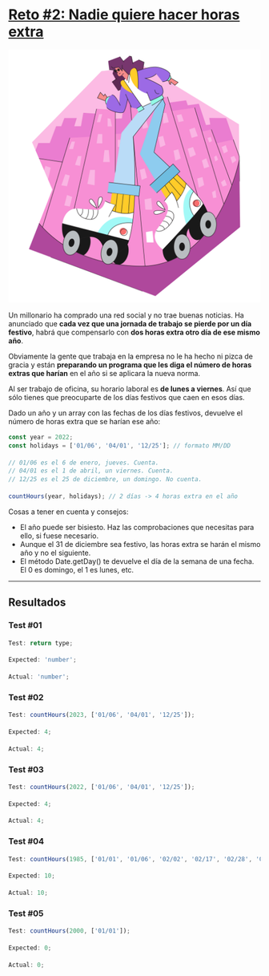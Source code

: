 # [Reto #2: Nadie quiere hacer horas extra](https://adventjs.dev/es/challenges/2022/2)

![Reto_02](../Assets/Retos_SVG/2.svg)

Un millonario ha comprado una red social y no trae buenas noticias. Ha anunciado que <strong>cada vez que una jornada de trabajo se pierde por un día festivo</strong>, habrá que compensarlo con <strong>dos horas extra otro día de ese mismo año</strong>.

Obviamente la gente que trabaja en la empresa no le ha hecho ni pizca de gracia y están <strong>preparando un programa que les diga el número de horas extras que harían</strong> en el año si se aplicara la nueva norma.

Al ser trabajo de oficina, su horario laboral es <strong>de lunes a viernes</strong>. Así que sólo tienes que preocuparte de los días festivos que caen en esos días.

Dado un año y un array con las fechas de los días festivos, devuelve el número de horas extra que se harían ese año:

```js
const year = 2022;
const holidays = ['01/06', '04/01', '12/25']; // formato MM/DD

// 01/06 es el 6 de enero, jueves. Cuenta.
// 04/01 es el 1 de abril, un viernes. Cuenta.
// 12/25 es el 25 de diciembre, un domingo. No cuenta.

countHours(year, holidays); // 2 días -> 4 horas extra en el año
```

Cosas a tener en cuenta y consejos:

- El año puede ser bisiesto. Haz las comprobaciones que necesitas para ello, si fuese necesario.
- Aunque el 31 de diciembre sea festivo, las horas extra se harán el mismo año y no el siguiente.
- El método Date.getDay() te devuelve el día de la semana de una fecha. El 0 es domingo, el 1 es lunes, etc.

---

## Resultados

### Test #01

```js
Test: return type;

Expected: 'number';

Actual: 'number';
```

### Test #02

```js
Test: countHours(2023, ['01/06', '04/01', '12/25']);

Expected: 4;

Actual: 4;
```

### Test #03

```js
Test: countHours(2022, ['01/06', '04/01', '12/25']);

Expected: 4;

Actual: 4;
```

### Test #04

```js
Test: countHours(1985, ['01/01', '01/06', '02/02', '02/17', '02/28', '06/03', '12/06', '12/25']);

Expected: 10;

Actual: 10;
```

### Test #05

```js
Test: countHours(2000, ['01/01']);

Expected: 0;

Actual: 0;
```
